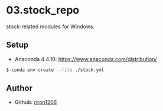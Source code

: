 # 03.stock_repo
stock-related modules for Windows.

## Setup
- Anaconda 4.4.10: https://www.anaconda.com/distribution/
```bash
$ conda env create --file ./stock.yml
```

<!-- 
## License
This software is released under the MIT License, see LICENSE.
-->

## Author
- Github: [riron1206](https://github.com/riron1206)